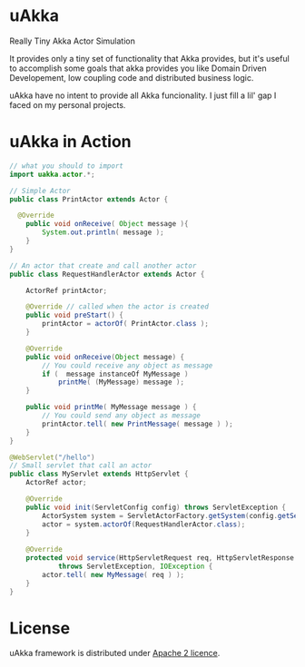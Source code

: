 uAkka
=====

Really Tiny Akka Actor Simulation

It provides only a tiny set of functionality that Akka provides, but it's useful to accomplish some goals that akka provides you like Domain Driven Developement, low coupling code and distributed business logic.

uAkka have no intent to provide all Akka funcionality. I just fill a lil' gap I faced on my personal projects.

uAkka in Action
=====

```java
// what you should to import
import uakka.actor.*;

// Simple Actor
public class PrintActor extends Actor {

  @Override
	public void onReceive( Object message ){
		System.out.println( message );
	}
}

// An actor that create and call another actor
public class RequestHandlerActor extends Actor {

	ActorRef printActor;

	@Override // called when the actor is created
	public void preStart() {
		printActor = actorOf( PrintActor.class );
	}

	@Override
	public void onReceive(Object message) {
		// You could receive any object as message
		if (  message instanceOf MyMessage )
			printMe( (MyMessage) message );
	}

	public void printMe( MyMessage message ) {
		// You could send any object as message
		printActor.tell( new PrintMessage( message ) );
	}
}

@WebServlet("/hello")
// Small servlet that call an actor
public class MyServlet extends HttpServlet {
	ActorRef actor;

	@Override
	public void init(ServletConfig config) throws ServletException {
		ActorSystem system = ServletActorFactory.getSystem(config.getServletContext());
		actor = system.actorOf(RequestHandlerActor.class);
	}
	
	@Override
	protected void service(HttpServletRequest req, HttpServletResponse resp)
			throws ServletException, IOException {
		actor.tell( new MyMessage( req ) );
	}
}
```

License
=====

uAkka framework is distributed under [Apache 2 licence](http://www.apache.org/licenses/LICENSE-2.0.html).
